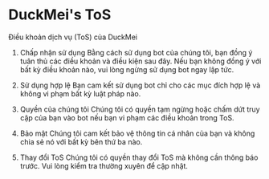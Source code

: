 # DuckMei's ToS
Điều khoản dịch vụ (ToS) của DuckMei
1. Chấp nhận sử dụng
Bằng cách sử dụng bot của chúng tôi, bạn đồng ý tuân thủ các điều khoản và điều kiện sau đây. Nếu bạn không đồng ý với bất kỳ điều khoản nào, vui lòng ngừng sử dụng bot ngay lập tức.

2. Sử dụng hợp lệ
Bạn cam kết sử dụng bot chỉ cho các mục đích hợp lệ và không vi phạm bất kỳ luật pháp nào.

3. Quyền của chúng tôi
Chúng tôi có quyền tạm ngừng hoặc chấm dứt truy cập của bạn vào bot nếu bạn vi phạm các điều khoản trong ToS.

4. Bảo mật
Chúng tôi cam kết bảo vệ thông tin cá nhân của bạn và không chia sẻ nó với bất kỳ bên thứ ba nào.

5. Thay đổi ToS
Chúng tôi có quyền thay đổi ToS mà không cần thông báo trước. Vui lòng kiểm tra thường xuyên để cập nhật.
